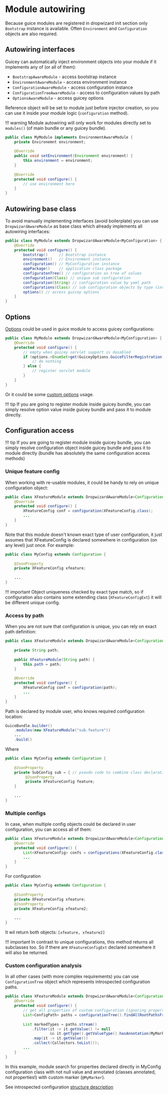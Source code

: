 # Module autowiring   

Because guice modules are registered in dropwizard init section only `Bootstrap` instance is available.
Often `Environment` and `Configuration` objects are also required.

## Autowiring interfaces 

Guicey can automatically inject environment objects into your module if 
it implements any of (or all of them): 

* `BootstrapAwareModule` - access bootstrap instance 
* `EnvironmentAwareModule` - access environment instance 
* `ConfigurationAwareModule` - access configuration instance
* `ConfigurationTreeAwareModule` - access to configuration values by path
* `OptionsAwareModule` - access guicey options

Reference object will be set to module just before injector creation, so you can use it inside your 
module logic (`configuration` method).

!!! warning
    Module autowiring will only work for modules directly set to `modules()` (of main bundle or any guicey bundle).

```java
public class MyModule implements EnvironmentAwareModule {
    private Environemnt environment;
    
    @Override
    public void setEnvironment(Environment environment) {
        this.environment = environment;
    }
    
    @Override
    protected void configure() {
        // use environment here
    }
}
```

## Autowiring base class

To avoid manually implementing interfaces (avoid boilerplate) you can use `DropwizardAwareModule` as 
base class which already implements all autowiring interfaces:

```java
public class MyModule extends DropwizardAwareModule<MyConfiguration> {
    @Override
    protected void configure() {
        bootstrap()     // Bootstrap instance
        environment()   // Environment instance
        configuration() // MyConfiguration instance
        appPackage()    // application class package 
        configuratonTree() // configuration as tree of values
        confuguration(Class) // unique sub configuration
        configuration(String) // configuration value by yaml path
        configurations(Class) // sub configuration objects by type (including subtypes)
        options() // access guicey options
    }
} 
```

## Options

[Options](options.md) could be used in guice module to access guicey configurations:

```java
public class MyModule extends DropwizardAwareModule<MyConfiguration> {
    @Override
    protected void configure() {
        // empty when guicey servlet support is dasabled
        if (options.<EnumSet>get(GuiceyOptions.GuiceFilterRegistration).isEmtpy()) {
            // do nothing
        } else {
            // register servlet module
        }
    }
}
``` 

Or it could be some [custom options](options.md#custom-options) usage.

!!! tip
    If you are going to register module inside guicey bundle, you can simply resolve
    option value inside guicey bundle and pass it to module directly.

## Configuration access

!!! tip
    If you are going to register module inside guicey bundle, you can simply resolve
    configuration object inside guicey bundle and pass it to module directly (bundle has 
    absolutely the same configuration access methods)

### Unique feature config

When working with re-usable modules, it could be handy to rely on unique configuration 
object:

```java
public class XFeatureModule extends DropwizardAwareModule<Configuration> {
    @Override
    protected void configure() {
        XFeatureConfig conf = configuration(XFeatureConfig.class);
        ...
    }
}
``` 

Note that this module doesn't known exact type of user configuration, it just 
assumes that XFeatureConfig is declared somewhere in configuration (on any level)
just once. For example:

```java
public class MyConfig extends Configuration {
    
    @JsonProperty
    private XFeatureConfig xfeature;
    
    ...
}
```

!!! important
    Object uniqueness checked by exact type match, so if configuration also 
    contains some extending class (`XFeatureConfigExt`) it will be different unique config. 

### Access by path

When you are not sure that configuration is unique, you can rely on exact path definition:

```java
public class XFeatureModule extends DropwizardAwareModule<Configuration> {
    
    private String path;
    
    public XFeatureModule(String path) {
        this.path = path;
    } 
    
    @Override
    protected void configure() {
        XFeatureConfig conf = configuration(path);
        ...
    }
}
```

Path is declared by module user, who knows required configuration location:

```java
GuiceBundle.builder()
    .modules(new XFeatureModule("sub.feature"))
    ...
    .build()
``` 

Where 

```java
public class MyConfig extends Configuration {
    
    @JsonProperty
    private SubConfig sub = { // pseudo code to combine class declarations
         @JsonProperty
         private XFeatureConfig feature;   
    }
    
    ...
}
```

### Multiple configs

In case, when multiple config objects could be declared in user configuration,
you can access all of them: 

```java
public class XFeatureModule extends DropwizardAwareModule<Configuration> {
    @Override
    protected void configure() {
        List<XFeatureConfig> confs = configurations(XFeatureConfig.class);
        ...
    }
}
``` 

For configuration

```java
public class MyConfig extends Configuration {
    
    @JsonProperty
    private XFeatureConfig xfeature;
    @JsonProperty
    private XFeatureConfig xfeature2;
    
    ...
}
```

It wil return both objects: `[xfeature, xfeature2]`

!!! important
    In contrast to unique configurations, this method returns all subclasses too.
    So if there are `XFeatureConfigExt` declared somewhere it will also be returned.

### Custom configuration analysis

In all other cases (with more complex requirements) you can use `ConfigurationTree` object which
represents introspected configuration paths.  

```java
public class XFeatureModule extends DropwizardAwareModule<Configuration> {
    @Override
    protected void configure() {
        // get all properties of custom configuration (ignoring properties from base classes)
        List<ConfigPath> paths = configurationTree().findAllRootPathsFrom(MyConfig.class);
        
        List markedTypes = paths.stream()
            .filter(it -> it.getValue() != null 
                    && it.getType().getValueType().hasAnnotation(MyMarker.class))
            .map(it -> it.getValue())
            .collect(Collectors.toList());
        ...
    }
}
```

In this example, module search for properties declared directly in MyConfig configuration
class with not null value and annotated (classes annotated, not properties!) with custom marker (`@MyMarker`).  

See introspected configuration [structure description](bindings.md#introspected-configuration)
